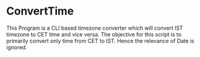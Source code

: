 # ConvertTime

This Program is a CLI based timezone converter which will convert IST timezone to CET time and vice versa. The objective for this script is to primarily convert only time from CET to IST. Hence the relevance of Date is ignored.
